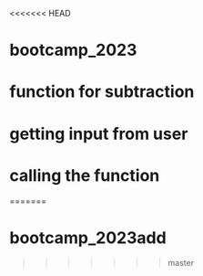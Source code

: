 <<<<<<< HEAD
# bootcamp_2023

# function for subtraction

# getting input from user

# calling the function
=======
# bootcamp_2023add
>>>>>>> master
